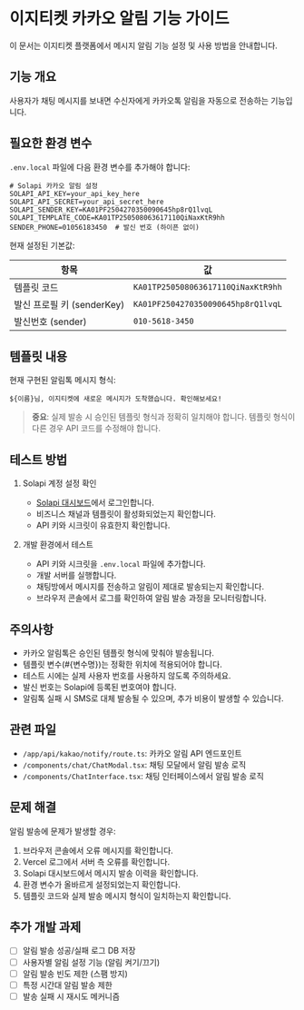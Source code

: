 # 이지티켓 카카오 알림 기능 가이드

이 문서는 이지티켓 플랫폼에서 메시지 알림 기능 설정 및 사용 방법을 안내합니다.

## 기능 개요

사용자가 채팅 메시지를 보내면 수신자에게 카카오톡 알림을 자동으로 전송하는 기능입니다.

## 필요한 환경 변수

`.env.local` 파일에 다음 환경 변수를 추가해야 합니다:

```
# Solapi 카카오 알림 설정
SOLAPI_API_KEY=your_api_key_here
SOLAPI_API_SECRET=your_api_secret_here
SOLAPI_SENDER_KEY=KA01PF2504270350090645hp8rQ1lvqL
SOLAPI_TEMPLATE_CODE=KA01TP250508063617110QiNaxKtR9hh
SENDER_PHONE=01056183450  # 발신 번호 (하이픈 없이)
```

현재 설정된 기본값:

| 항목 | 값 |
|------|-----|
| 템플릿 코드 | `KA01TP250508063617110QiNaxKtR9hh` |
| 발신 프로필 키 (senderKey) | `KA01PF2504270350090645hp8rQ1lvqL` |
| 발신번호 (sender) | `010-5618-3450` |

## 템플릿 내용

현재 구현된 알림톡 메시지 형식:
```
${이름}님, 이지티켓에 새로운 메시지가 도착했습니다. 확인해보세요!
```

> **중요**: 실제 발송 시 승인된 템플릿 형식과 정확히 일치해야 합니다. 템플릿 형식이 다른 경우 API 코드를 수정해야 합니다.

## 테스트 방법

1. Solapi 계정 설정 확인
   - [Solapi 대시보드](https://message.solapi.com/)에서 로그인합니다.
   - 비즈니스 채널과 템플릿이 활성화되었는지 확인합니다.
   - API 키와 시크릿이 유효한지 확인합니다.

2. 개발 환경에서 테스트
   - API 키와 시크릿을 `.env.local` 파일에 추가합니다.
   - 개발 서버를 실행합니다.
   - 채팅방에서 메시지를 전송하고 알림이 제대로 발송되는지 확인합니다.
   - 브라우저 콘솔에서 로그를 확인하여 알림 발송 과정을 모니터링합니다.

## 주의사항

- 카카오 알림톡은 승인된 템플릿 형식에 맞춰야 발송됩니다.
- 템플릿 변수(#{변수명})는 정확한 위치에 적용되어야 합니다.
- 테스트 시에는 실제 사용자 번호를 사용하지 않도록 주의하세요.
- 발신 번호는 Solapi에 등록된 번호여야 합니다.
- 알림톡 실패 시 SMS로 대체 발송될 수 있으며, 추가 비용이 발생할 수 있습니다.

## 관련 파일

- `/app/api/kakao/notify/route.ts`: 카카오 알림 API 엔드포인트
- `/components/chat/ChatModal.tsx`: 채팅 모달에서 알림 발송 로직
- `/components/ChatInterface.tsx`: 채팅 인터페이스에서 알림 발송 로직

## 문제 해결

알림 발송에 문제가 발생할 경우:

1. 브라우저 콘솔에서 오류 메시지를 확인합니다.
2. Vercel 로그에서 서버 측 오류를 확인합니다.
3. Solapi 대시보드에서 메시지 발송 이력을 확인합니다.
4. 환경 변수가 올바르게 설정되었는지 확인합니다.
5. 템플릿 코드와 실제 발송 메시지 형식이 일치하는지 확인합니다.

## 추가 개발 과제

- [ ] 알림 발송 성공/실패 로그 DB 저장
- [ ] 사용자별 알림 설정 기능 (알림 켜기/끄기)
- [ ] 알림 발송 빈도 제한 (스팸 방지)
- [ ] 특정 시간대 알림 발송 제한
- [ ] 발송 실패 시 재시도 메커니즘 